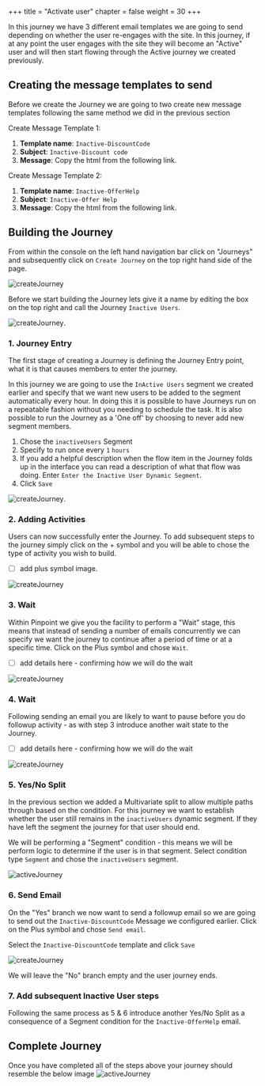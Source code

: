+++
title = "Activate user"
chapter = false
weight = 30
+++


In this journey we have 3 different email templates we are going to send depending on whether the user re-engages with the site. In this journey, if at any point the user engages with the site they will become an "Active" user and will then start flowing through the Active journey we created previously.

## Creating the message templates to send
Before we create the Journey we are going to two create new message templates following the same method we did in the previous section

Create Message Template 1:  
   1.  **Template name**: ```Inactive-DiscountCode```  
   2.  **Subject**: ```Inactive-Discount code```  
   3.  **Message**: Copy the html from the following link.  

Create Message Template 2:    
   1.  **Template name**: ```Inactive-OfferHelp```  
   2.  **Subject**: ```Inactive-Offer Help```  
   3.  **Message**: Copy the html from the following link.  



## Building the Journey

From within the console on the left hand navigation bar click on "Journeys" and subsequently click on `Create Journey` on the top right hand side of the page.

![createJourney](/images/create-journey.png)

Before we start building the Journey lets give it a name by editing the box on the top right and call the Journey `Inactive Users`.
  
![createJourney](/images/iJourney-setup.png).  

### 1. Journey Entry

The first stage of creating a Journey is defining the Journey Entry point, what it is that causes members to enter the journey.

In this journey we are going to use the `InActive Users` segment we created earlier and specify that we want new users to be added to the segment automatically every hour. In doing this it is possible to have Journeys run on a repeatable fashion without you needing to schedule the task. It is also possible to run the Journey as a 'One off' by choosing to never add new segment members.

1. Chose the `inactiveUsers` Segment
2. Specify to run once every `1` `hours`
3. If you add a helpful description when the flow item in the Journey folds up in the interface you can read a description of what that flow was doing. Enter `Enter the Inactive User Dynamic Segment`.
4. Click `Save`

![createJourney](/images/iJourney-inactiveSegment.png).

### 2. Adding Activities

Users can now successfully enter the Journey. To add subsequent steps to the journey simply click on the + symbol and you will be able to chose the type of activity you wish to build.
- [ ] add plus symbol image.

![createJourney](/images/journey-activities.png)

### 3. Wait

Within Pinpoint we give you the facility to perform a "Wait" stage, this means that instead of sending a number of emails concurrently we can specify we want the journey to continue after a period of time or at a specific time. Click on the Plus symbol and chose ```Wait```.

- [ ] add details here - confirming how we will do the wait

![createJourney](/images/aJourney-wait.png)

### 4. Wait

Following sending an email you are likely to want to pause before you do followup activity - as with step 3 introduce another wait state to the Journey.

- [ ] add details here - confirming how we will do the wait

![createJourney](/images/aJourney-wait.png)

### 5. Yes/No Split

In the previous section we added a Multivariate split to allow multiple paths through based on the condition. For this journey we want to establish whether the user still remains in the `inactiveUsers` dynamic segment. If they have left the segment the journey for that user should end.

We will be performing a "Segment" condition - this means we will be perform logic to determine if the user is in that segment.  Select condition type `Segment` and chose the `inactiveUsers` segment.

![activeJourney](/images/iJourney-yesno.png)

### 6. Send Email

On the "Yes" branch we now want to send a followup email  so we are going to send out the ```Inactive-DiscountCode``` Message we configured earlier.  Click on the Plus symbol and chose ```Send email```.

Select the ```Inactive-DiscountCode``` template and click `Save`

![createJourney](/images/iJourney-send-discount.png)

We will leave the "No" branch empty and the user journey ends.  

### 7. Add subsequent Inactive User steps

Following the same process as 5 & 6 introduce another Yes/No Split as a consequence of a Segment condition for the ```Inactive-OfferHelp``` email. 


## Complete Journey

Once you have completed all of the steps above your journey should resemble the below image
![activeJourney](/images/iJourney-complete.png)
